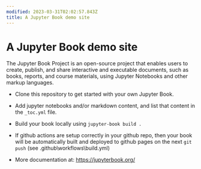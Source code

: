 ```yaml
---
modified: 2023-03-31T02:02:57.843Z
title: A Jupyter Book demo site
---
```



# A Jupyter Book demo site

The Jupyter Book Project is an open-source project that enables users to create, publish, and share interactive and executable documents, such as books, reports, and course materials, using Jupyter Notebooks and other markup languages.

- Clone this repository to get started with your own Jupyter Book.
- Add jupyter notebooks and/or markdown content, and list that content in the `_toc.yml` file.
- Build your book locally using `jupyter-book build .`
- If github actions are setup correctly in your github repo, then your book will be automatically built and deployed to github pages on the next `git push` (see .github\workflows\build.yml)

- More documentation at: https://jupyterbook.org/
